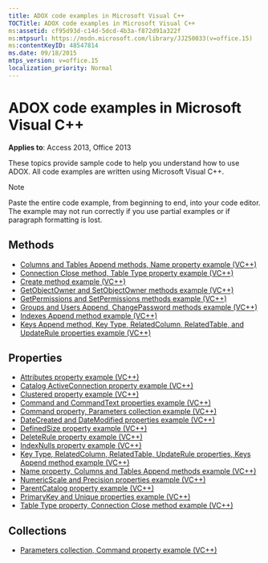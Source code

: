 ```yaml
---
title: ADOX code examples in Microsoft Visual C++
TOCTitle: ADOX code examples in Microsoft Visual C++
ms:assetid: cf95d93d-c14d-5dcd-4b3a-f872d91a322f
ms:mtpsurl: https://msdn.microsoft.com/library/JJ250033(v=office.15)
ms:contentKeyID: 48547814
ms.date: 09/18/2015
mtps_version: v=office.15
localization_priority: Normal
---
```


# ADOX code examples in Microsoft Visual C++

**Applies to**: Access 2013, Office 2013

These topics provide sample code to help you understand how to use ADOX. All code examples are written using Microsoft Visual C++.

> [!NOTE]
> Paste the entire code example, from beginning to end, into your code editor. The example may not run correctly if you use partial examples or if paragraph formatting is lost.

## Methods

- [Columns and Tables Append methods, Name property example (VC++)](columns-and-tables-append-methods-name-property-example-vc.md)
- [Connection Close method, Table Type property example (VC++)](connection-close-method-table-type-property-example-vc.md)
- [Create method example (VC++)](create-method-example-vc.md)
- [GetObjectOwner and SetObjectOwner methods example (VC++)](getobjectowner-and-setobjectowner-methods-example-vc.md)
- [GetPermissions and SetPermissions methods example (VC++)](getpermissions-and-setpermissions-methods-example-vc.md)
- [Groups and Users Append, ChangePassword methods example (VC++)](groups-and-users-append-changepassword-methods-example-vc.md)
- [Indexes Append method example (VC++)](indexes-append-method-example-vc.md)
- [Keys Append method, Key Type, RelatedColumn, RelatedTable, and UpdateRule properties example (VC++)](keys-append-method-key-type-relatedcolumn-relatedtable-and-updaterule-properties-example-vc.md)

## Properties

- [Attributes property example (VC++)](attributes-property-example-vc.md)
- [Catalog ActiveConnection property example (VC++)](catalog-activeconnection-property-example-vc.md)
- [Clustered property example (VC++)](clustered-property-example-vc.md)
- [Command and CommandText properties example (VC++)](command-and-commandtext-properties-example-vc.md)
- [Command property, Parameters collection example (VC++)](parameters-collection-command-property-example-vc.md)
- [DateCreated and DateModified properties example (VC++)](datecreated-and-datemodified-properties-example-vc.md)
- [DefinedSize property example (VC++)](definedsize-property-example-vc.md)
- [DeleteRule property example (VC++)](deleterule-property-example-vc.md)
- [IndexNulls property example (VC++)](indexnulls-property-example-vc.md)
- [Key Type, RelatedColumn, RelatedTable, UpdateRule properties, Keys Append method example (VC++)](keys-append-method-key-type-relatedcolumn-relatedtable-and-updaterule-properties-example-vc.md)
- [Name property, Columns and Tables Append methods example (VC++)](columns-and-tables-append-methods-name-property-example-vc.md)
- [NumericScale and Precision properties example (VC++)](numericscale-and-precision-properties-example-vc.md)
- [ParentCatalog property example (VC++)](parentcatalog-property-example-vc.md)
- [PrimaryKey and Unique properties example (VC++)](primarykey-and-unique-properties-example-vc.md)
- [Table Type property, Connection Close method example (VC++)](connection-close-method-table-type-property-example-vc.md)

## Collections

- [Parameters collection, Command property example (VC++)](parameters-collection-command-property-example-vc.md)

